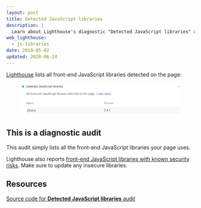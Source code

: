 ```yaml
---
layout: post
title: Detected JavaScript libraries
description: |
  Learn about Lighthouse's diagnostic "Detected JavaScript libraries" audit.
web_lighthouse:
  - js-libraries
date: 2019-05-02
updated: 2020-06-24
---
```


[Lighthouse](https://developers.google.com/web/tools/lighthouse/) lists all front-end JavaScript libraries detected on the page:

<figure class="w-figure">
  <img class="w-screenshot" src="js-libraries.png" alt="Lighthouse audit showing all front-end JavaScript libraries detected on page">
</figure>

## This is a diagnostic audit

This audit simply lists all the front-end JavaScript libraries your page uses.

Lighthouse also reports
[front-end JavaScript libraries with known security risks](/no-vulnerable-libraries).
Make sure to update any insecure libraries.

## Resources

[Source code for **Detected JavaScript libraries** audit](https://github.com/GoogleChrome/lighthouse/blob/ecd10efc8230f6f772e672cd4b05e8fbc8a3112d/lighthouse-core/audits/dobetterweb/js-libraries.js)
